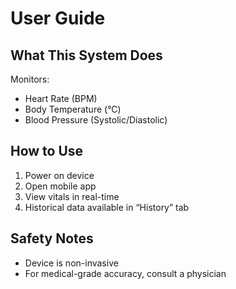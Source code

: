 # User Guide

## What This System Does

Monitors:
- Heart Rate (BPM)
- Body Temperature (°C)
- Blood Pressure (Systolic/Diastolic)

## How to Use

1. Power on device
2. Open mobile app
3. View vitals in real-time
4. Historical data available in “History” tab

## Safety Notes

- Device is non-invasive
- For medical-grade accuracy, consult a physician
